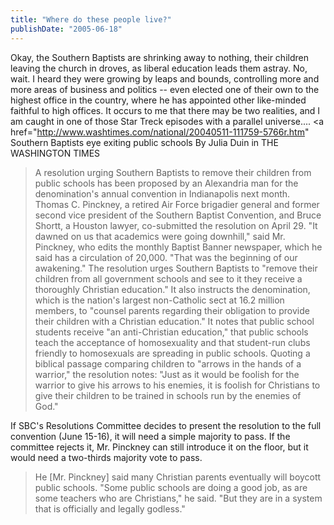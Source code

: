 ```yaml
---
title: "Where do these people live?"
publishDate: "2005-06-18"
---
```


Okay, the Southern Baptists are shrinking away to nothing, their children leaving the church in droves, as liberal education leads them astray. No, wait. I heard they were growing by leaps and bounds, controlling more and more areas of business and politics -- even elected one of their own to the highest office in the country, where he has appointed other like-minded faithful to high offices. It occurs to me that there may be two realities, and I am caught in one of those Star Treck episodes with a parallel universe.... <a href="http://www.washtimes.com/national/20040511-111759-5766r.htm" Southern Baptists eye exiting public schools By Julia Duin in THE WASHINGTON TIMES

> A resolution urging Southern Baptists to remove their children from public schools has been proposed by an Alexandria man for the denomination's annual convention in Indianapolis next month. Thomas C. Pinckney, a retired Air Force brigadier general and former second vice president of the Southern Baptist Convention, and Bruce Shortt, a Houston lawyer, co-submitted the resolution on April 29. "It dawned on us that academics were going downhill," said Mr. Pinckney, who edits the monthly Baptist Banner newspaper, which he said has a circulation of 20,000. "That was the beginning of our awakening." The resolution urges Southern Baptists to "remove their children from all government schools and see to it they receive a thoroughly Christian education." It also instructs the denomination, which is the nation's largest non-Catholic sect at 16.2 million members, to "counsel parents regarding their obligation to provide their children with a Christian education." It notes that public school students receive "an anti-Christian education," that public schools teach the acceptance of homosexuality and that student-run clubs friendly to homosexuals are spreading in public schools. Quoting a biblical passage comparing children to "arrows in the hands of a warrior," the resolution notes: "Just as it would be foolish for the warrior to give his arrows to his enemies, it is foolish for Christians to give their children to be trained in schools run by the enemies of God."

If SBC's Resolutions Committee decides to present the resolution to the full convention (June 15-16), it will need a simple majority to pass. If the committee rejects it, Mr. Pinckney can still introduce it on the floor, but it would need a two-thirds majority vote to pass.

> He \[Mr. Pinckney\] said many Christian parents eventually will boycott public schools. "Some public schools are doing a good job, as are some teachers who are Christians," he said. "But they are in a system that is officially and legally godless."
